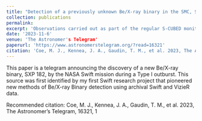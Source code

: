 ```yaml
---
title: "Detection of a previously unknown Be/X-ray binary in the SMC, Swift J010902.6-723710 = SXP 182"
collection: publications
permalink: 
excerpt: 'Observations carried out as part of the regular S-CUBED monitoring of the Small Magellanic Cloud (Kennea et al, 2018) detected weak X-ray emission from Swift J010902.6-723710 on 9 October 2023 and again on 30 October 2023.'
date: '2023-11-6'
venue: 'The Astronomer's Telegram'
paperurl: 'https://www.astronomerstelegram.org/?read=16321'
citation: 'Coe, M. J., Kennea, J. A., Gaudin, T. M., et al. 2023, The Astronomer’s Telegram, 16321, 1'
---
```


This paper is a telegram announcing the discovery of a new Be/X-ray binary, SXP 182, by the NASA Swift mission during a Type I outburst. 
This source was first identified by my first Swift research project that pioneered new methods of Be/X-ray Binary detection using archival Swift and VizieR data.

Recommended citation: Coe, M. J., Kennea, J. A., Gaudin, T. M., et al. 2023, The Astronomer’s Telegram, 16321, 1
